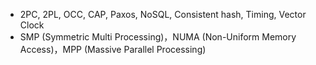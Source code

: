 * 2PC, 2PL, OCC, CAP, Paxos, NoSQL, Consistent hash, Timing, Vector Clock
* SMP (Symmetric Multi Processing)，NUMA (Non-Uniform Memory Access)，MPP (Massive Parallel Processing)
